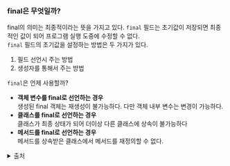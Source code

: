 ### final은 무엇일까?
final의 의미는 최종적이라는 뜻을 가지고 있다. `final` 필드는 초기값이 저장되면 최종적인 값이 되어 프로그램 실행 도중에 수정할 수 없다.  
`final` 필드의 초기값을 설정하는 방법은 두 가지가 있다.
1. 필드 선언시 주는 방법
2. 생성자를 통해서 주는 방법

`final`은 언제 사용할까?
- **객체 변수를 final로 선언하는 경우**  
  생성된 final 객체는 재생성이 불가능하다. 다만 객체 내부 변수는 변경이 가능하다.
- **클래스를 final로 선언하는 경우**  
  클래스가 최종 상태가 되어 더이상 다른 클래스에 상속이 불가능하다
- **메서드를 final로 선언하는 경우**  
  메서드를 상속받은 클래스에서 메서드를 재정의할 수 없다.


<details>
 <summary> 출처 </summary>
- https://coding-factory.tistory.com/ <br>
</details>